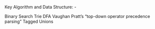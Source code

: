Key Algorithm and Data Structure: -

Binary Search
Trie
DFA
Vaughan Pratt’s “top-down operator precedence parsing”
Tagged Unions

